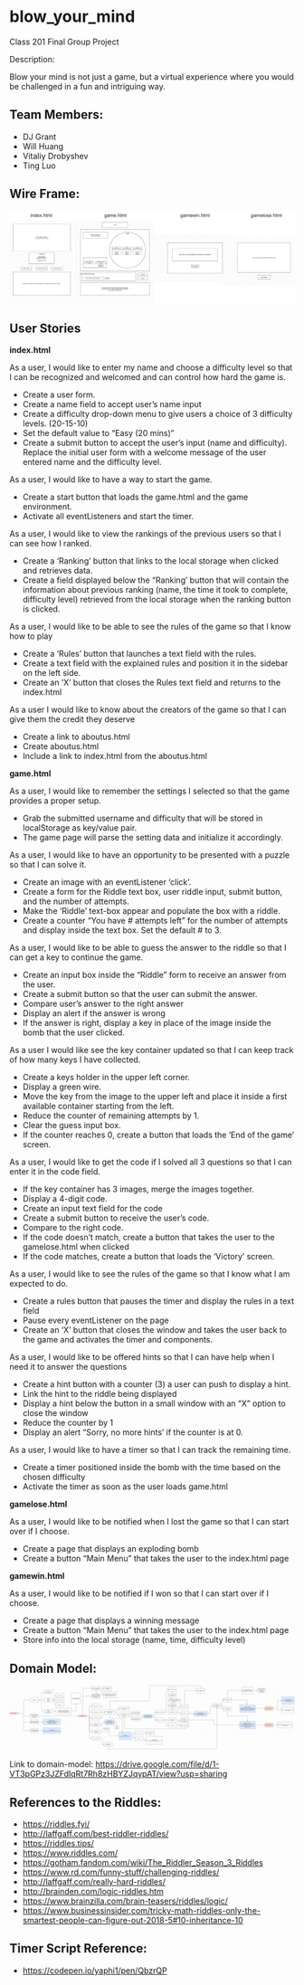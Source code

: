 # blow_your_mind
Class 201 Final Group Project

Description: 

Blow your mind is not just a game, but a virtual experience where you would be challenged in a fun and intriguing way.

## Team Members:
- DJ Grant
- Will Huang
- Vitaliy Drobyshev
- Ting Luo

## Wire Frame:

![wireframe](https://github.com/class201-team-cold-brew/blow_your_mind/blob/master/img/wireframe/wireframe.jpg)

## User Stories

**index.html**

As a user, I would like to enter my name and choose a difficulty level so that I can be recognized and welcomed and can control how hard the game is.
- Create a user form.
- Create a name field to accept user’s name input
- Create a difficulty drop-down menu to give users a choice of 3 difficulty levels. (20-15-10)
- Set the default value to “Easy (20 mins)” 
- Create a submit button to accept the user’s input (name and difficulty). Replace the initial user form with a welcome message of the user entered name and the difficulty level.

As a user, I would like to have a way to start the game.
- Create a start button that loads the game.html and the game environment.
- Activate all eventListeners and start the timer. 

As a user, I would like to view the rankings of the previous users so that I can see how I ranked.
- Create a ‘Ranking’ button that links to the local storage when clicked and retrieves data.
- Create a field displayed below the “Ranking’ button that will contain the information about previous ranking (name, the time it took to complete, difficulty level) retrieved from the local storage when the ranking button is clicked.

As a user, I would like to be able to see the rules of the game so that I know how to play
- Create a ‘Rules’ button that launches a text field with the rules.
- Create a text field with the explained rules and position it in the sidebar on the left side.
- Create an ‘X’ button that closes the Rules text field and returns to the index.html

As a user I would like to know about the creators of the game so that I can give them the credit they deserve
- Create a link to aboutus.html
- Create aboutus.html
- Include a link to index.html from the aboutus.html

**game.html**

As a user, I would like to remember the settings I selected so that the game provides a proper setup.
- Grab the submitted username and difficulty that will be stored in localStorage as key/value pair.
- The game page will parse the setting data and initialize it accordingly.

As a user, I would like to have an opportunity to be presented with a puzzle so that I can solve it.
- Create an image with an eventListener ‘click’.
- Create a form for the Riddle text box, user riddle input, submit button, and the number of attempts.
- Make the ‘Riddle’ text-box appear and populate the box with a riddle.
- Create a counter “You have # attempts left” for the number of attempts and display inside the text box. Set the default # to 3.


As a user, I would like to be able to guess the answer to the riddle so that I can get a key to continue the game.
- Create an input box inside the “Riddle” form to receive an answer from the user.
- Create a submit button so that the user can submit the answer.
- Compare user’s answer to the right answer 
- Display an alert if the answer is wrong
- If the answer is right, display a key in place of the image inside the bomb that the user clicked. 

As a user I would like see the key container updated so that I can keep track of how many keys I have collected.
- Create a keys holder in the upper left corner. 
- Display a green wire.
- Move the key from the image to the upper left and place it inside a first available container starting from the left.
- Reduce the counter of remaining attempts by 1.
- Clear the guess input box.
- If the counter reaches 0, create a button that loads the ‘End of the game’ screen.  

As a user, I would like to get the code if I solved all 3 questions so that I can enter it in the code field.
- If the key container has 3 images, merge the images together. 
- Display a 4-digit code.
- Create an input text field for the code 
- Create a submit button to receive the user’s code.
- Compare to the right code.
- If the code doesn’t match, create a button that takes the user to the gamelose.html when clicked
- If the code matches, create a button that loads the ‘Victory’ screen.

As a user, I would like to see the rules of the game so that I know what I am expected to do.
- Create a rules button that pauses the timer and display the rules in a text field
- Pause every eventListener on the page
- Create an ‘X’  button that closes the window and takes the user back to the game and activates the timer and components.

As a user, I would like to be offered hints so that I can have help when I need it to answer the questions
- Create a hint button with a counter (3) a user can push to display a hint.
- Link the hint to the riddle being displayed
- Display a hint below the button in a small window with an “X” option to close the window 
- Reduce the counter by 1
- Display an alert “Sorry, no more hints’ if the counter is at 0.

As a user, I would like to have a timer so that I can track the remaining time.
- Create a timer positioned inside the bomb with the time based on the chosen difficulty
- Activate the timer as soon as the user loads game.html


**gamelose.html**

As a user, I would like to be notified when I lost the game so that I can start over if I choose.
- Create a page that displays an exploding bomb
- Create a button “Main Menu” that takes the user to the index.html page


**gamewin.html**

As a user, I would like to be notified if I won so that I can start over if I choose.
- Create a page that displays a winning message
- Create a button “Main Menu” that takes the user to the index.html page
- Store info into the local storage (name, time, difficulty level)


## Domain Model:

![domain-model](https://github.com/class201-team-cold-brew/blow_your_mind/blob/master/img/wireframe/domain-modeling.jpg)

Link to domain-model: https://drive.google.com/file/d/1-VT3pGPz3JZFdIqRt7Rh8zHBYZJqypAT/view?usp=sharing


## References to the Riddles:
- https://riddles.fyi/
- http://laffgaff.com/best-riddler-riddles/
- https://riddles.tips/
- https://www.riddles.com/
- https://gotham.fandom.com/wiki/The_Riddler_Season_3_Riddles
- https://www.rd.com/funny-stuff/challenging-riddles/
- http://laffgaff.com/really-hard-riddles/
- http://brainden.com/logic-riddles.htm
- https://www.brainzilla.com/brain-teasers/riddles/logic/
- https://www.businessinsider.com/tricky-math-riddles-only-the-smartest-people-can-figure-out-2018-5#10-inheritance-10

## Timer Script Reference:
- https://codepen.io/yaphi1/pen/QbzrQP